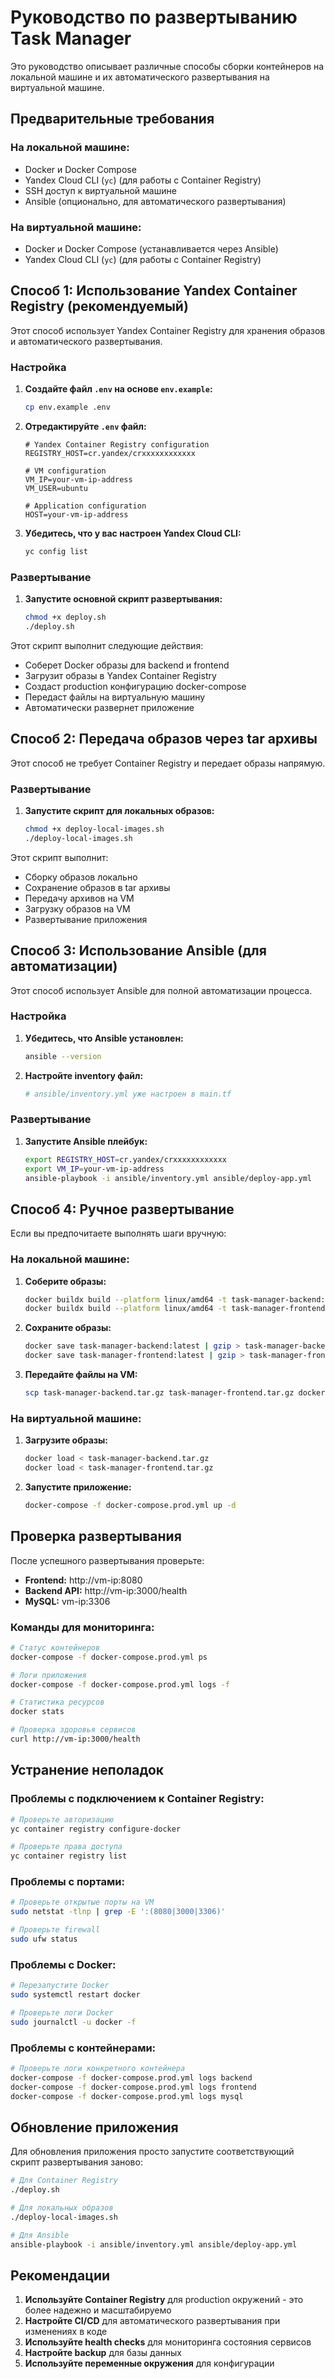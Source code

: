 # Руководство по развертыванию Task Manager

Это руководство описывает различные способы сборки контейнеров на локальной машине и их автоматического развертывания на виртуальной машине.

## Предварительные требования

### На локальной машине:
- Docker и Docker Compose
- Yandex Cloud CLI (`yc`) (для работы с Container Registry)
- SSH доступ к виртуальной машине
- Ansible (опционально, для автоматического развертывания)

### На виртуальной машине:
- Docker и Docker Compose (устанавливается через Ansible)
- Yandex Cloud CLI (`yc`) (для работы с Container Registry)

## Способ 1: Использование Yandex Container Registry (рекомендуемый)

Этот способ использует Yandex Container Registry для хранения образов и автоматического развертывания.

### Настройка

1. **Создайте файл `.env` на основе `env.example`:**
   ```bash
   cp env.example .env
   ```

2. **Отредактируйте `.env` файл:**
   ```env
   # Yandex Container Registry configuration
   REGISTRY_HOST=cr.yandex/crxxxxxxxxxxxx
   
   # VM configuration
   VM_IP=your-vm-ip-address
   VM_USER=ubuntu
   
   # Application configuration
   HOST=your-vm-ip-address
   ```

3. **Убедитесь, что у вас настроен Yandex Cloud CLI:**
   ```bash
   yc config list
   ```

### Развертывание

1. **Запустите основной скрипт развертывания:**
   ```bash
   chmod +x deploy.sh
   ./deploy.sh
   ```

Этот скрипт выполнит следующие действия:
- Соберет Docker образы для backend и frontend
- Загрузит образы в Yandex Container Registry
- Создаст production конфигурацию docker-compose
- Передаст файлы на виртуальную машину
- Автоматически развернет приложение

## Способ 2: Передача образов через tar архивы

Этот способ не требует Container Registry и передает образы напрямую.

### Развертывание

1. **Запустите скрипт для локальных образов:**
   ```bash
   chmod +x deploy-local-images.sh
   ./deploy-local-images.sh
   ```

Этот скрипт выполнит:
- Сборку образов локально
- Сохранение образов в tar архивы
- Передачу архивов на VM
- Загрузку образов на VM
- Развертывание приложения

## Способ 3: Использование Ansible (для автоматизации)

Этот способ использует Ansible для полной автоматизации процесса.

### Настройка

1. **Убедитесь, что Ansible установлен:**
   ```bash
   ansible --version
   ```

2. **Настройте inventory файл:**
   ```bash
   # ansible/inventory.yml уже настроен в main.tf
   ```

### Развертывание

1. **Запустите Ansible плейбук:**
   ```bash
   export REGISTRY_HOST=cr.yandex/crxxxxxxxxxxxx
   export VM_IP=your-vm-ip-address
   ansible-playbook -i ansible/inventory.yml ansible/deploy-app.yml
   ```

## Способ 4: Ручное развертывание

Если вы предпочитаете выполнять шаги вручную:

### На локальной машине:

1. **Соберите образы:**
   ```bash
   docker buildx build --platform linux/amd64 -t task-manager-backend:latest ./backend
   docker buildx build --platform linux/amd64 -t task-manager-frontend:latest ./frontend
   ```

2. **Сохраните образы:**
   ```bash
   docker save task-manager-backend:latest | gzip > task-manager-backend.tar.gz
   docker save task-manager-frontend:latest | gzip > task-manager-frontend.tar.gz
   ```

3. **Передайте файлы на VM:**
   ```bash
   scp task-manager-backend.tar.gz task-manager-frontend.tar.gz docker-compose.prod.yml user@vm-ip:~/task-manager-deployment/
   ```

### На виртуальной машине:

1. **Загрузите образы:**
   ```bash
   docker load < task-manager-backend.tar.gz
   docker load < task-manager-frontend.tar.gz
   ```

2. **Запустите приложение:**
   ```bash
   docker-compose -f docker-compose.prod.yml up -d
   ```

## Проверка развертывания

После успешного развертывания проверьте:

- **Frontend:** http://vm-ip:8080
- **Backend API:** http://vm-ip:3000/health
- **MySQL:** vm-ip:3306

### Команды для мониторинга:

```bash
# Статус контейнеров
docker-compose -f docker-compose.prod.yml ps

# Логи приложения
docker-compose -f docker-compose.prod.yml logs -f

# Статистика ресурсов
docker stats

# Проверка здоровья сервисов
curl http://vm-ip:3000/health
```

## Устранение неполадок

### Проблемы с подключением к Container Registry:
```bash
# Проверьте авторизацию
yc container registry configure-docker

# Проверьте права доступа
yc container registry list
```

### Проблемы с портами:
```bash
# Проверьте открытые порты на VM
sudo netstat -tlnp | grep -E ':(8080|3000|3306)'

# Проверьте firewall
sudo ufw status
```

### Проблемы с Docker:
```bash
# Перезапустите Docker
sudo systemctl restart docker

# Проверьте логи Docker
sudo journalctl -u docker -f
```

### Проблемы с контейнерами:
```bash
# Проверьте логи конкретного контейнера
docker-compose -f docker-compose.prod.yml logs backend
docker-compose -f docker-compose.prod.yml logs frontend
docker-compose -f docker-compose.prod.yml logs mysql
```

## Обновление приложения

Для обновления приложения просто запустите соответствующий скрипт развертывания заново:

```bash
# Для Container Registry
./deploy.sh

# Для локальных образов
./deploy-local-images.sh

# Для Ansible
ansible-playbook -i ansible/inventory.yml ansible/deploy-app.yml
```

## Рекомендации

1. **Используйте Container Registry** для production окружений - это более надежно и масштабируемо
2. **Настройте CI/CD** для автоматического развертывания при изменениях в коде
3. **Используйте health checks** для мониторинга состояния сервисов
4. **Настройте backup** для базы данных
5. **Используйте переменные окружения** для конфигурации 